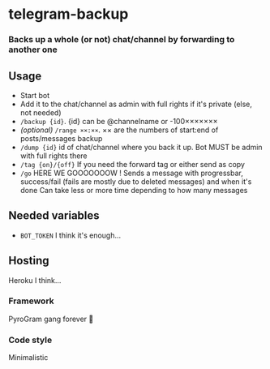 # telegram-backup
### Backs up a whole (or not) chat/channel by forwarding to another one
  
## Usage
+ Start bot
+ Add it to the chat/channel as admin with full rights if it's private (else, not needed)
+ `/backup {id}`. {id} can be @channelname or -100×××××××
+ *(optional)* `/range ××:××`. ×× are the numbers of start:end of posts/messages backup
+ `/dump {id}` id of chat/channel where you back it up. Bot MUST be admin with full rights there
+ `/tag {on}/{off}` If you need the forward tag or either send as copy
+ `/go` HERE WE GOOOOOOOW ! Sends a message with progressbar, success/fail (fails are mostly due to deleted messages) and when it's done
  Can take less or more time depending to how many messages  
  
## Needed variables
+ `BOT_TOKEN`
I think it's enough…

## Hosting
Heroku I think…

### Framework
PyroGram gang forever 💪

### Code style
Minimalistic
